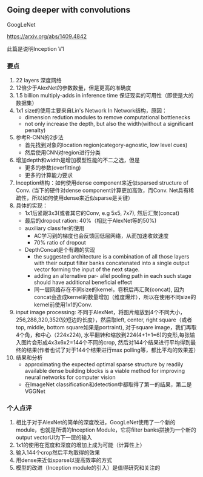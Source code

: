 ## Going deeper with convolutions

GoogLeNet

https://arxiv.org/abs/1409.4842

此篇是说明Inception V1

### 要点

1. 22 layers 深度网络
2. 12倍少于AlexNet的参数数量，但是更高的准确度
3. 1.5 billion multiply-adds in inference time 保证现实的可用性（即使是大的数据集）
4. 1x1 size的使用主要来自Lin's Network In Network结构，原因：
    * dimension redution modules to remove computational bottlenecks
    * not only increase the depth, but also the width(without a significant penalty)
5. 参考R-CNN的2步法
    * 首先找到对象的location region(category-agnostic, low level cues)
    * 然后使用CNN对region进行分类
6. 增加depth和width是增加模型性能的不二之选，但是
    * 更多的参数(overfitting)
    * 更多的计算能力要求
7. Inception结构：如何使用dense component来近似sparsed structure of Conv. (当下的硬件对dense component计算更加高效，而Conv. Net具有稀疏性，所以如何使用dense来近似sparse是关键）
8. 具体的实现：
    * 1x1后紧跟3x3(或者其它的Conv, e.g 5x5, 7x7), 然后汇聚(concat)
    * 最后的dropout ration: 40%（相比于AlexNet等的50%)
    * auxiliary classifer的使用
        - AC学习到的梯度也会反馈回低层网络，从而加速收敛速度
        - 70% ratio of dropout
    * DepthConcat是个有趣的实现
        -  the suggested architecture is a combination of all those layers with their output filter banks concatenated into a single output vector forming the input of the next stage.
        - adding an alternative par- allel pooling path in each such stage should have additional beneficial effect
        - 同一层网络存在不同size的kernel，卷积后再汇聚(concat), 因为concat会造成kernel的数量增加（维度爆炸），所以在使用不同size的kernel前使用1x1的Conv.
9. input image processing: 不同于AlexNet，将图片缩放到4个不同大小，256,288,320,352(较短边的长度），然后取left, center, right square（或者top, middle, bottom square如果是portraint), 对于square image，我们再取4个角，和中心（224x224), 水平翻转和缩放到224(4+1+1=6)的变形,每张输入图片会形成4x3x6x2=144个不同的crop, 然后对144个结果进行平均得到最终的结果(作者也试了对于144个结果进行max polling等，都比平均的效果差）
10. 结果和分析
    * approximating the expected optimal sparse structure by readily available dense building blocks is a viable method for improving neural networks for computer vision
    * 在ImageNet classification和detection中都取得了第一的结果，第二是VGGNet

### 个人点评

1. 相比于对于AlexNet的简单的深度改进，GoogLeNet使用了一个新的module，也就是所谓的Inception Module，它将filter banks拼接为一个新的output vectorUI为下一层的输入
2. 1x1的使用在宽度和深度的增加上成为可能（计算性上）
3. 输入144个crop然后平均取得的效果
4. 用dense来近似sparse以提高效率的方式
5. 模型的改进（Inception module的引入）是值得研究和关注的
